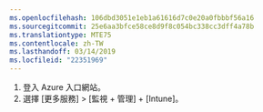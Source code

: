 ```yaml
---
ms.openlocfilehash: 106dbd3051e1eb1a61616d7c0e20a0fbbbf56a16
ms.sourcegitcommit: 25e6aa3bfce58ce8d9f8c054bc338cc3dff4a78b
ms.translationtype: MTE75
ms.contentlocale: zh-TW
ms.lasthandoff: 03/14/2019
ms.locfileid: "22351969"
---
```

1. 登入 Azure 入口網站。
2. 選擇 [更多服務] > [監視 + 管理] + [Intune]。